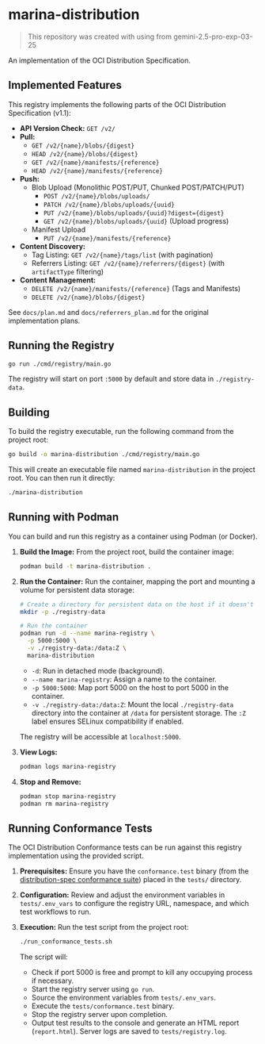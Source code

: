 # marina-distribution

> This repository was created with using from gemini-2.5-pro-exp-03-25

An implementation of the OCI Distribution Specification.

## Implemented Features

This registry implements the following parts of the OCI Distribution Specification (v1.1):

*   **API Version Check:** `GET /v2/`
*   **Pull:**
    *   `GET /v2/{name}/blobs/{digest}`
    *   `HEAD /v2/{name}/blobs/{digest}`
    *   `GET /v2/{name}/manifests/{reference}`
    *   `HEAD /v2/{name}/manifests/{reference}`
*   **Push:**
    *   Blob Upload (Monolithic POST/PUT, Chunked POST/PATCH/PUT)
        *   `POST /v2/{name}/blobs/uploads/`
        *   `PATCH /v2/{name}/blobs/uploads/{uuid}`
        *   `PUT /v2/{name}/blobs/uploads/{uuid}?digest={digest}`
        *   `GET /v2/{name}/blobs/uploads/{uuid}` (Upload progress)
    *   Manifest Upload
        *   `PUT /v2/{name}/manifests/{reference}`
*   **Content Discovery:**
    *   Tag Listing: `GET /v2/{name}/tags/list` (with pagination)
    *   Referrers Listing: `GET /v2/{name}/referrers/{digest}` (with `artifactType` filtering)
*   **Content Management:**
    *   `DELETE /v2/{name}/manifests/{reference}` (Tags and Manifests)
    *   `DELETE /v2/{name}/blobs/{digest}`

See `docs/plan.md` and `docs/referrers_plan.md` for the original implementation plans.

## Running the Registry

```bash
go run ./cmd/registry/main.go
```

The registry will start on port `:5000` by default and store data in `./registry-data`.

## Building

To build the registry executable, run the following command from the project root:

```bash
go build -o marina-distribution ./cmd/registry/main.go
```

This will create an executable file named `marina-distribution` in the project root. You can then run it directly:

```bash
./marina-distribution
```

## Running with Podman

You can build and run this registry as a container using Podman (or Docker).

1.  **Build the Image:** From the project root, build the container image:

    ```bash
    podman build -t marina-distribution .
    ```

2.  **Run the Container:** Run the container, mapping the port and mounting a volume for persistent data storage:

    ```bash
    # Create a directory for persistent data on the host if it doesn't exist
    mkdir -p ./registry-data

    # Run the container
    podman run -d --name marina-registry \
      -p 5000:5000 \
      -v ./registry-data:/data:Z \
      marina-distribution
    ```

    *   `-d`: Run in detached mode (background).
    *   `--name marina-registry`: Assign a name to the container.
    *   `-p 5000:5000`: Map port 5000 on the host to port 5000 in the container.
    *   `-v ./registry-data:/data:Z`: Mount the local `./registry-data` directory into the container at `/data` for persistent storage. The `:Z` label ensures SELinux compatibility if enabled.

    The registry will be accessible at `localhost:5000`.

3.  **View Logs:**

    ```bash
    podman logs marina-registry
    ```

4.  **Stop and Remove:**

    ```bash
    podman stop marina-registry
    podman rm marina-registry
    ```

## Running Conformance Tests

The OCI Distribution Conformance tests can be run against this registry implementation using the provided script.

1.  **Prerequisites:** Ensure you have the `conformance.test` binary (from the [distribution-spec conformance suite](https://github.com/opencontainers/distribution-spec/tree/main/conformance)) placed in the `tests/` directory.
2.  **Configuration:** Review and adjust the environment variables in `tests/.env_vars` to configure the registry URL, namespace, and which test workflows to run.
3.  **Execution:** Run the test script from the project root:

    ```bash
    ./run_conformance_tests.sh
    ```

    The script will:
    *   Check if port 5000 is free and prompt to kill any occupying process if necessary.
    *   Start the registry server using `go run`.
    *   Source the environment variables from `tests/.env_vars`.
    *   Execute the `tests/conformance.test` binary.
    *   Stop the registry server upon completion.
    *   Output test results to the console and generate an HTML report (`report.html`). Server logs are saved to `tests/registry.log`.
